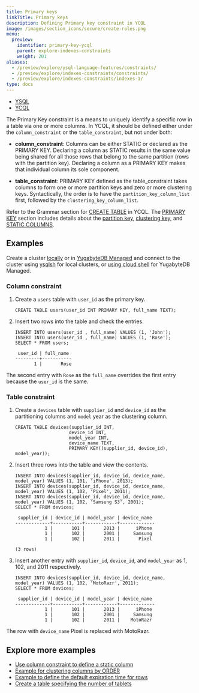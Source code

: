 ```yaml
---
title: Primary keys
linkTitle: Primary keys
description: Defining Primary key constraint in YCQL
image: /images/section_icons/secure/create-roles.png
menu:
  preview:
    identifier: primary-key-ycql
    parent: explore-indexes-constraints
    weight: 201
aliases:
  - /preview/explore/ysql-language-features/constraints/
  - /preview/explore/indexes-constraints/constraints/
  - /preview/explore/indexes-constraints/indexes-1/
type: docs
---
```


<ul class="nav nav-tabs-alt nav-tabs-yb">
  <li >
    <a href="../primary-key-ysql/" class="nav-link">
      <i class="icon-postgres" aria-hidden="true"></i>
      YSQL
    </a>
  </li>

  <li >
    <a href="../primary-key-ycql/" class="nav-link active">
      <i class="icon-cassandra" aria-hidden="true"></i>
      YCQL
    </a>
  </li>
</ul>

The Primary Key constraint is a means to uniquely identify a specific row in a table via one or more columns. In YCQL, it should be defined either under the `column_constraint` or the `table_constraint`, but not under both:

- **column_constraint**: Columns can be either STATIC or declared as the PRIMARY KEY. Declaring a column as STATIC results in the same value being shared for all those rows that belong to the same partition (rows with the partition key). Declaring a column as a PRIMARY KEY makes that individual column its sole component.

- **table_constraint**: PRIMARY KEY defined as the table_constraint takes columns to form one or more partition keys and zero or more clustering keys. Syntactically, the order is to have the `partition_key_column_list` first, followed by the `clustering_key_column_list`.

Refer to the Grammar section for [CREATE TABLE](../../../api/ycql/ddl_create_table/#grammar) in YCQL. The [PRIMARY KEY](../../../api/ycql/ddl_create_table/#primary-key) section includes details about the [partition key](../../../api/ycql/ddl_create_table/#partition-key), [clustering key](../../../api/ycql/ddl_create_table/#clustering-key), and [STATIC COLUMNS](../../../api/ycql/ddl_create_table/#static-columns).

## Examples

Create a cluster [locally](../../../quick-start/) or in [YugabyteDB Managed](../../../yugabyte-cloud/cloud-basics/create-clusters-free/) and connect to the cluster using [ysqlsh](../../../admin/ysqlsh/) for local clusters, or [using cloud shell](../../../yugabyte-cloud/cloud-connect/connect-cloud-shell/) for YugabyteDB Managed.

### Column constraint

1. Create a `users` table with `user_id` as the primary key.

    ```cql
    CREATE TABLE users(user_id INT PRIMARY KEY, full_name TEXT);
    ```

1. Insert two rows into the table and check the entries.

    ```cql
    INSERT INTO users(user_id , full_name) VALUES (1, 'John');
    INSERT INTO users(user_id , full_name) VALUES (1, 'Rose');
    SELECT * FROM users;
    ```

    ```output
     user_id | full_name
    ---------+-----------
           1 |       Rose
    ```

The second entry with `Rose` as the `full_name` overrides the first entry because the `user_id` is the same.

### Table constraint

1. Create a `devices` table with `supplier_id` and `device_id` as the partitioning columns and `model` year as the clustering column.

    ```cql
    CREATE TABLE devices(supplier_id INT,
                        device_id INT,
                        model_year INT,
                        device_name TEXT,
                        PRIMARY KEY((supplier_id, device_id), model_year));

    ```

1. Insert three rows into the table and view the contents.

    ```cql
    INSERT INTO devices(supplier_id, device_id, device_name, model_year) VALUES (1, 101, 'iPhone', 2013);
    INSERT INTO devices(supplier_id, device_id, device_name, model_year) VALUES (1, 102, 'Pixel', 2011);
    INSERT INTO devices(supplier_id, device_id, device_name, model_year) VALUES (1, 102, 'Samsung S3', 2001);
    SELECT * FROM devices;
    ```

    ```output
     supplier_id | device_id | model_year | device_name
    -------------+-----------+------------+-------------
               1 |       101 |       2013 |      iPhone
               1 |       102 |       2001 |     Samsung
               1 |       102 |       2011 |       Pixel

    (3 rows)
    ```

1. Insert another entry with `supplier_id`, `device_id`, and `model_year` as 1, 102, and 2011 respectively.

    ```cql
    INSERT INTO devices(supplier_id, device_id, device_name, model_year) VALUES (1, 102, 'MotoRazr', 2011);
    SELECT * FROM devices;
    ```

    ```output
     supplier_id | device_id | model_year | device_name
    -------------+-----------+------------+-------------
               1 |       101 |       2013 |      iPhone
               1 |       102 |       2001 |     Samsung
               1 |       102 |       2011 |    MotoRazr
    ```

The row with `device_name` Pixel is replaced with MotoRazr.

## Explore more examples

- [Use column constraint to define a static column](../../../api/ycql/ddl_create_table/#use-column-constraint-to-define-a-static-column)
- [Example for clustering columns by ORDER](../../../api/ycql/ddl_create_table/#use-table-property-to-define-the-order-ascending-or-descending-for-clustering-columns)
- [Example to define the default expiration time for rows](../../../api/ycql/ddl_create_table/#use-table-property-to-define-the-default-expiration-time-for-rows)
- [Create a table specifying the number of tablets](../../../api/ycql/ddl_create_table/#create-a-table-specifying-the-number-of-tablets)
